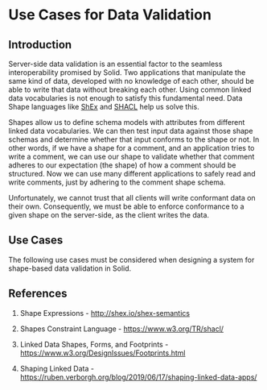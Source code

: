 # Use Cases for Data Validation

## Introduction

Server-side data validation is an essential factor to the seamless interoperability promised by Solid. Two applications that manipulate the same kind of data, developed with no knowledge of each other, should be able to write that data without breaking each other. Using common linked data vocabularies is not enough to satisfy this fundamental need. Data Shape languages like [ShEx](http://shex.io/shex-semantics) and [SHACL](https://www.w3.org/TR/shacl/) help us solve this.

Shapes allow us to define schema models with attributes from different linked data vocabularies. We can then test input data against those shape schemas and determine whether that input conforms to the shape or not. In other words, if we have a shape for a comment, and an application tries to write a comment, we can use our shape to validate whether that comment adheres to our expectation (the shape) of how a comment should be structured. Now we can use many different applications to safely read and write comments, just by adhering to the comment shape schema.

Unfortunately, we cannot trust that all clients will write conformant data on their own. Consequently, we must be able to enforce conformance to a given shape on the server-side, as the client writes the data.

## Use Cases

The following use cases must be considered when designing a system for shape-based data validation in Solid.

## References

1. Shape Expressions - http://shex.io/shex-semantics

1. Shapes Constraint Language - https://www.w3.org/TR/shacl/

1. Linked Data Shapes, Forms, and Footprints - https://www.w3.org/DesignIssues/Footprints.html

1. Shaping Linked Data - https://ruben.verborgh.org/blog/2019/06/17/shaping-linked-data-apps/

